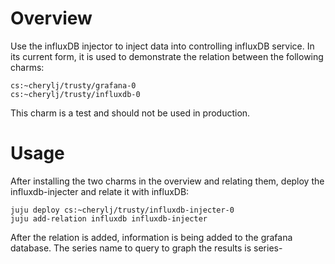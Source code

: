 # Overview

Use the influxDB injector to inject data into controlling influxDB service.
In its current form, it is used to demonstrate the relation between the
following charms:

	cs:~cherylj/trusty/grafana-0
	cs:~cherylj/trusty/influxdb-0

This charm is a test and should not be used in production.

# Usage

After installing the two charms in the overview and relating them, deploy
the influxdb-injecter and relate it with influxDB:

	juju deploy cs:~cherylj/trusty/influxdb-injecter-0
	juju add-relation influxdb influxdb-injecter

After the relation is added, information is being added to the grafana 
database.  The series name to query to graph the results is 
series-<public hostname for influxdb-injecter>

